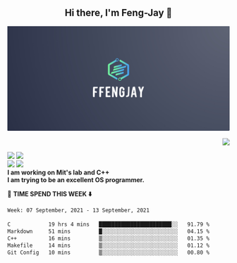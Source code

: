<h2 align="center"> Hi there, I'm Feng-Jay 👋 </h2>  

![](https://github.com/Feng-Jay/DataStruct/blob/master/Image/1.png)  

<img align="right" src="https://github-readme-stats.vercel.app/api?username=Feng-Jay&show_icons=true&icon_color=CE1D2D&text_color=718096&bg_color=ffffff&hide_title=true" />


&emsp;

![](https://visitor-badge.glitch.me/badge?page_id=Feng-Jay.readme)
![](https://img.shields.io/badge/Concentrate-Cpp-blue)  
![](https://img.shields.io/badge/Rust-primer-orange)
![](https://img.shields.io/badge/Target-OS-9cf)  
**I am working on Mit's lab and C++**  
**I am trying to be an excellent OS programmer.**  


📘 **TIME SPEND THIS WEEK ⬇️**
<!--START_SECTION:waka-->
```text
Week: 07 September, 2021 - 13 September, 2021

C            19 hrs 4 mins   ███████████████████████░░   91.79 % 
Markdown     51 mins         █░░░░░░░░░░░░░░░░░░░░░░░░   04.15 % 
C++          16 mins         ▒░░░░░░░░░░░░░░░░░░░░░░░░   01.35 % 
Makefile     14 mins         ▒░░░░░░░░░░░░░░░░░░░░░░░░   01.12 % 
Git Config   10 mins         ▒░░░░░░░░░░░░░░░░░░░░░░░░   00.80 % 
```
<!--END_SECTION:waka-->

